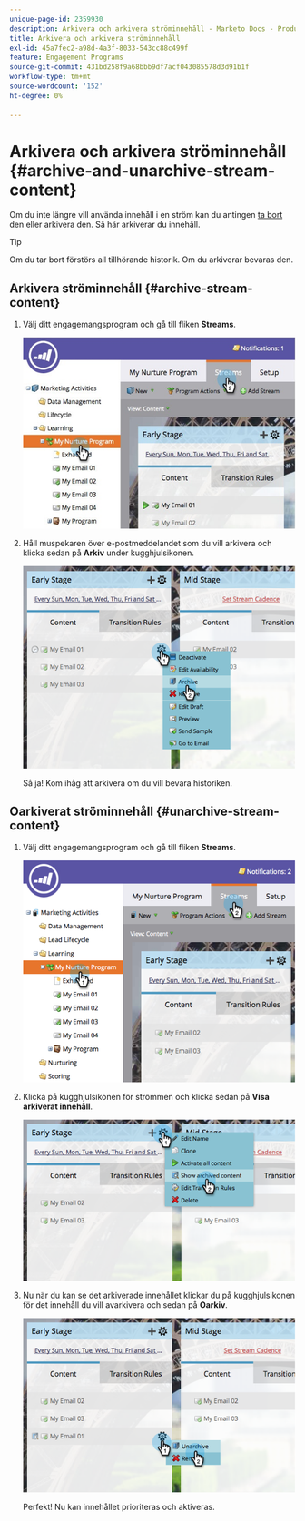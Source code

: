 ```yaml
---
unique-page-id: 2359930
description: Arkivera och arkivera ströminnehåll - Marketo Docs - Produktdokumentation
title: Arkivera och arkivera ströminnehåll
exl-id: 45a7fec2-a98d-4a3f-8033-543cc88c499f
feature: Engagement Programs
source-git-commit: 431bd258f9a68bbb9df7acf043085578d3d91b1f
workflow-type: tm+mt
source-wordcount: '152'
ht-degree: 0%

---
```


# Arkivera och arkivera ströminnehåll {#archive-and-unarchive-stream-content}

Om du inte längre vill använda innehåll i en ström kan du antingen [ta bort](/help/marketo/product-docs/email-marketing/drip-nurturing/using-stream-content/remove-stream-content.md) den eller arkivera den. Så här arkiverar du innehåll.

>[!TIP]
>
>Om du tar bort förstörs all tillhörande historik. Om du arkiverar bevaras den.

## Arkivera ströminnehåll {#archive-stream-content}

1. Välj ditt engagemangsprogram och gå till fliken **Streams**.

   ![](assets/cloneasteam-4.jpg)

1. Håll muspekaren över e-postmeddelandet som du vill arkivera och klicka sedan på **Arkiv** under kugghjulsikonen.

   ![](assets/image2014-9-15-17-3a42-3a7.png)

   Så ja! Kom ihåg att arkivera om du vill bevara historiken.

## Oarkiverat ströminnehåll {#unarchive-stream-content}

1. Välj ditt engagemangsprogram och gå till fliken **Streams**.

   ![](assets/image2014-9-15-17-3a42-3a11.png)

1. Klicka på kugghjulsikonen för strömmen och klicka sedan på **Visa arkiverat innehåll**.

   ![](assets/image2014-9-15-17-3a42-3a15.png)

1. Nu när du kan se det arkiverade innehållet klickar du på kugghjulsikonen för det innehåll du vill avarkivera och sedan på **Oarkiv**.

   ![](assets/image2014-9-15-17-3a42-3a24.png)

   Perfekt! Nu kan innehållet prioriteras och aktiveras.
